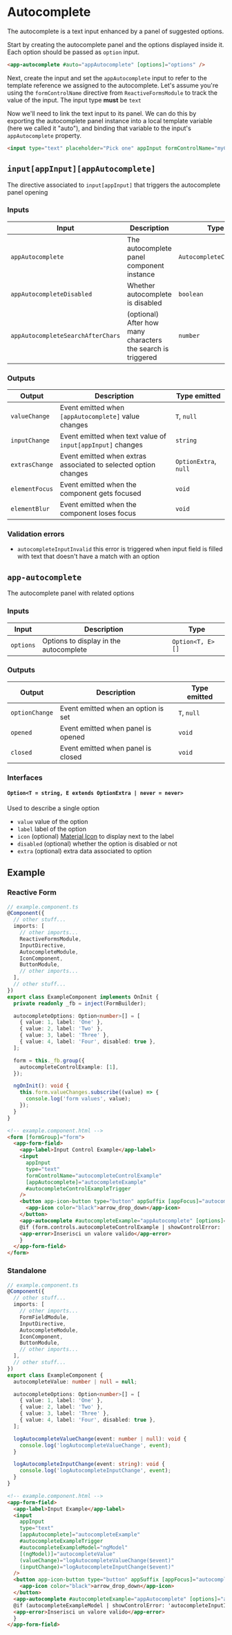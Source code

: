 # Autocomplete

The autocomplete is a text input enhanced by a panel of suggested options.

Start by creating the autocomplete panel and the options displayed inside it. Each option should be passed as `option` input.

```html
<app-autocomplete #auto="appAutocomplete" [options]="options" />
```

Next, create the input and set the `appAutocomplete` input to refer to the template reference we assigned to the autocomplete. Let's assume you're using the `formControlName` directive from `ReactiveFormsModule` to track the value of the input. The input type **must** be `text`

Now we'll need to link the text input to its panel. We can do this by exporting the autocomplete panel instance into a local template variable (here we called it "auto"), and binding that variable to the input's `appAutocomplete` property.

```html
<input type="text" placeholder="Pick one" appInput formControlName="myControl" [appAutocomplete]="auto" />
```

## `input[appInput][appAutocomplete]`

The directive associated to `input[appInput]` that triggers the autocomplete panel opening

### Inputs

| Input                             | Description                                                  | Type                    |
| --------------------------------- | ------------------------------------------------------------ | ----------------------- |
| `appAutocomplete`                 | The autocomplete panel component instance                    | `AutocompleteComponent` |
| `appAutocompleteDisabled`         | Whether autocomplete is disabled                             | `boolean`               |
| `appAutocompleteSearchAfterChars` | (optional) After how many characters the search is triggered | `number`                |

### Outputs

| Output         | Description                                                     | Type emitted          |
| -------------- | --------------------------------------------------------------- | --------------------- |
| `valueChange`  | Event emitted when `[appAutocomplete]` value changes            | `T`, `null`           |
| `inputChange`  | Event emitted when text value of `input[appInput]` changes      | `string`              |
| `extrasChange` | Event emitted when extras associated to selected option changes | `OptionExtra`, `null` |
| `elementFocus` | Event emitted when the component gets focused                   | `void`                |
| `elementBlur`  | Event emitted when the component loses focus                    | `void`                |

### Validation errors

- `autocompleteInputInvalid` this error is triggered when input field is filled with text that doesn't have a match with an option

## `app-autocomplete`

The autocomplete panel with related options

### Inputs

| Input     | Description                            | Type             |
| --------- | -------------------------------------- | ---------------- |
| `options` | Options to display in the autocomplete | `Option<T, E>[]` |

### Outputs

| Output         | Description                         | Type emitted |
| -------------- | ----------------------------------- | ------------ |
| `optionChange` | Event emitted when an option is set | `T`, `null`  |
| `opened`       | Event emitted when panel is opened  | `void`       |
| `closed`       | Event emitted when panel is closed  | `void`       |

### Interfaces

#### `Option<T = string, E extends OptionExtra | never = never>`

Used to describe a single option

- `value` value of the option
- `label` label of the option
- `icon` (optional) [Material Icon](https://fonts.google.com/icons?icon.set=Material+Icons) to display next to the label
- `disabled` (optional) whether the option is disabled or not
- `extra` (optional) extra data associated to option

## Example

### Reactive Form

```typescript
// example.component.ts
@Component({
  // other stuff...
  imports: [
    // other imports...
    ReactiveFormsModule,
    InputDirective,
    AutocompleteModule,
    IconComponent,
    ButtonModule,
    // other imports...
  ],
  // other stuff...
})
export class ExampleComponent implements OnInit {
  private readonly _fb = inject(FormBuilder);

  autocompleteOptions: Option<number>[] = [
    { value: 1, label: 'One' },
    { value: 2, label: 'Two' },
    { value: 3, label: 'Three' },
    { value: 4, label: 'Four', disabled: true },
  ];

  form = this._fb.group({
    autocompleteControlExample: [1],
  });

  ngOnInit(): void {
    this.form.valueChanges.subscribe((value) => {
      console.log('form values', value);
    });
  }
}
```

```html
<!-- example.component.html -->
<form [formGroup]="form">
  <app-form-field>
    <app-label>Input Control Example</app-label>
    <input
      appInput
      type="text"
      formControlName="autocompleteControlExample"
      [appAutocomplete]="autocompleteExample"
      #autocompleteControlExampleTrigger
    />
    <button app-icon-button type="button" appSuffix [appFocus]="autocompleteControlExampleTrigger">
      <app-icon color="black">arrow_drop_down</app-icon>
    </button>
    <app-autocomplete #autocompleteExample="appAutocomplete" [options]="autocompleteOptions" />
    @if (form.controls.autocompleteControlExample | showControlError: 'autocompleteInputInvalid') {
    <app-error>Inserisci un valore valido</app-error>
    }
  </app-form-field>
</form>
```

### Standalone

```typescript
// example.component.ts
@Component({
  // other stuff...
  imports: [
    // other imports...
    FormFieldModule,
    InputDirective,
    AutocompleteModule,
    IconComponent,
    ButtonModule,
    // other imports...
  ],
  // other stuff...
})
export class ExampleComponent {
  autocompleteValue: number | null = null;

  autocompleteOptions: Option<number>[] = [
    { value: 1, label: 'One' },
    { value: 2, label: 'Two' },
    { value: 3, label: 'Three' },
    { value: 4, label: 'Four', disabled: true },
  ];

  logAutocompleteValueChange(event: number | null): void {
    console.log('logAutocompleteValueChange', event);
  }

  logAutocompleteInputChange(event: string): void {
    console.log('logAutocompleteInputChange', event);
  }
}
```

```html
<!-- example.component.html -->
<app-form-field>
  <app-label>Input Example</app-label>
  <input
    appInput
    type="text"
    [appAutocomplete]="autocompleteExample"
    #autocompleteExampleTrigger
    #autocompleteExampleModel="ngModel"
    [(ngModel)]="autocompleteValue"
    (valueChange)="logAutocompleteValueChange($event)"
    (inputChange)="logAutocompleteInputChange($event)"
  />
  <button app-icon-button type="button" appSuffix [appFocus]="autocompleteExampleTrigger">
    <app-icon color="black">arrow_drop_down</app-icon>
  </button>
  <app-autocomplete #autocompleteExample="appAutocomplete" [options]="autocompleteOptions" />
  @if (autocompleteExampleModel | showControlError: 'autocompleteInputInvalid') {
  <app-error>Inserisci un valore valido</app-error>
  }
</app-form-field>
```

